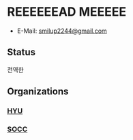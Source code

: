 # REEEEEEAD MEEEEE

* E-Mail: smilup2244@gmail.com

## Status

전역한 

## Organizations

### [HYU](http://cse.hanyang.ac.kr/)

### [SOCC](https://socc-io.github.io/)
